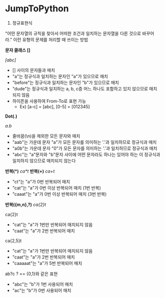 # JumpToPython

1. 정규표현식

"어떤 문자열의 규칙을 찾아서 어떠한 조건과 일치하는 문자열을 다른 것으로 바꾸어라." 이런 유형의 문제를 처리할 때 쓰이는 방법

**문자 클래스 []**

_[abc]_

- [] 사이의 문자들과 매치
- "a"는 정규식과 일치하는 문자인 "a"가 있으므로 매치
- "before"는 정규식과 일치하는 문자인 "b"가 있으므로 매치
- "dude"는 정규식과 일치하는 a, b, c증 어느 하나도 포함하고 있지 않으므로 매치되지 않음
- 하이픈을 사용하여 From-To로 표현 가능
  - Ex) [a-c] = [abc], [0-5] = [012345]

**Dot(.)**

_a.b_

- 줄바꿈(\n)을 제외한 모든 문자와 매치
- "aab"는 가운데 문자 "a"가 모든 문자를 의미하는 '.'과 일치하므로 정규식과 매치
- "a0b"는 가운데 문자 "0"가 모든 문자를 의미하는 '.'과 일치하므로 정규식과 매치
- "abc"는 "a"문자와 "b"문자 사이에 어떤 문자라도 하나는 있어야 하는 이 정규식과 일치하지 않으므로 매치되지 않는다

**반복(*)** _ca*t_
**반복(+)** _ca+t_

- "ct"는 "a"가 0번 반복되어 매치
- "cat"는 "a"가 0번 이상 반복되어 매치 (1번 반복)
- "caaat"는 "a"가 0번 이상 반복되어 매치 (3번 반복)

**반복({m,n},?)** _ca{2}t_

ca{2}t
- "cat"는 "a"가 1번만 반복되어 매치되지 않음
- "caat"는 "a"가 2번 반복되어 매치

ca{2,5}t
- "cat"는 "a"가 1번만 반복되어 매치되지 않음
- "caat"는 "a"가 2번 반복되어 매치
- "caaaaat"는 "a"가 5번 반복되어 매치

ab?c
? == {0,1}와 같은 표현
- "abc"는 "b"가 1번 사용되어 매치
- "ac"는 "b"가 0번 사용되어 매치
